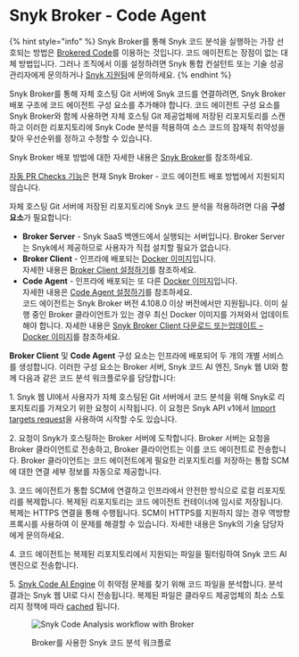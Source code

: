 # Snyk Broker - Code Agent

{% hint style="info" %}
Snyk Broker를 통해 Snyk 코드 분석을 실행하는 가장 선호되는 방법은 [Brokered Code](../install-and-configure-snyk-broker/advanced-configuration-for-snyk-broker-docker-installation/snyk-code-clone-capability-with-broker-for-docker.md)를 이용하는 것입니다. 코드 에이전트는 장점이 없는 대체 방법입니다. 그러나 조직에서 이를 설정하려면 Snyk 통합 컨설턴트 또는 기술 성공 관리자에게 문의하거나 [Snyk 지원팀](https://support.snyk.io/hc/en-us)에 문의하세요.
{% endhint %}

Snyk Broker를 통해 자체 호스팅 Git 서버에 Snyk 코드를 연결하려면, Snyk Broker 배포 구조에 코드 에이전트 구성 요소를 추가해야 합니다. 코드 에이전트 구성 요소를 Snyk Broker와 함께 사용하면 자체 호스팅 Git 제공업체에 저장된 리포지토리를 스캔하고 이러한 리포지토리에 Snyk Code 분석을 적용하여 소스 코드의 잠재적 취약성을 찾아 우선순위를 정하고 수정할 수 있습니다.

Snyk Broker 배포 방법에 대한 자세한 내용은 [Snyk Broker](../)를 참조하세요.

[자동 PR Checks 기능](../../../snyk-admin/snyk-broker/snyk-broker-code-agent/broken-reference/)은 현재 Snyk Broker - 코드 에이전트 배포 방법에서 지원되지 않습니다.

자체 호스팅 Git 서버에 저장된 리포지토리에 Snyk 코드 분석을 적용하려면 다음 **구성 요소**가 필요합니다:

* **Broker Server** - Snyk SaaS 백엔드에서 실행되는 서버입니다. Broker Server는 Snyk에서 제공하므로 사용자가 직접 설치할 필요가 없습니다.
* **Broker Client** - 인프라에 배포되는 [Docker 이미지](https://hub.docker.com/r/snyk/broker/)입니다.\
  자세한 내용은 [Broker Client 설정하기](setting-up-the-code-agent-broker-client-deployment/step-5-setting-up-the-broker-client/)를 참조하세요.
* **Code Agent** - 인프라에 배포되는 또 다른 [Docker 이미지](https://hub.docker.com/r/snyk/code-agent/)입니다.\
  자세한 내용은 [Code Agent 설정하기](setting-up-the-code-agent-broker-client-deployment/step-4-setting-up-the-code-agent/)를 참조하세요.\
  코드 에이전트는 Snyk Broker 버전 4.108.0 이상 버전에서만 지원됩니다. 이미 실행 중인 Broker 클라이언트가 있는 경우 최신 Docker 이미지를 가져와서 업데이트해야 합니다. 자세한 내용은 [Snyk Broker Client 다운로드 또는업데이트 – Docker 이미지](setting-up-the-code-agent-broker-client-deployment/step-5-setting-up-the-broker-client/step-5.1-downloading-or-updating-the-snyk-broker-client-docker-image.md)를 참조하세요.

**Broker Client** 및 **Code Agent** 구성 요소는 인프라에 배포되어 두 개의 개별 서비스를 생성합니다. 이러한 구성 요소는 Broker 서버, Snyk 코드 AI 엔진, Snyk 웹 UI와 함께 다음과 같은 코드 분석 워크플로우를 담당합니다:

1\. Snyk 웹 UI에서 사용자가 자체 호스팅된 Git 서버에서 코드 분석을 위해 Snyk로 리포지토리를 가져오기 위한 요청이 시작됩니다. 이 요청은 Snyk API v1에서 [Import targets request](https://snyk.docs.apiary.io/#reference/import-projects/import/import-targets)을 사용하여 시작할 수도 있습니다.

2\. 요청이 Snyk가 호스팅하는 Broker 서버에 도착합니다. Broker 서버는 요청을 Broker 클라이언트로 전송하고, Broker 클라이언트는 이를 코드 에이전트로 전송합니다. Broker 클라이언트는 코드 에이전트에게 필요한 리포지토리를 저장하는 통합 SCM에 대한 연결 세부 정보를 자동으로 제공합니다.

3\. 코드 에이전트가 통합 SCM에 연결하고 인프라에서 안전한 방식으로 로컬 리포지토리를 복제합니다. 복제된 리포지토리는 코드 에이전트 컨테이너에 임시로 저장됩니다. 복제는 HTTPS 연결을 통해 수행됩니다. SCM이 HTTPS를 지원하지 않는 경우 역방향 프록시를 사용하여 이 문제를 해결할 수 있습니다. 자세한 내용은 Snyk의 기술 담당자에게 문의하세요.

4\. 코드 에이전트는 복제된 리포지토리에서 지원되는 파일을 필터링하여 Snyk 코드 AI 엔진으로 전송합니다.

5\. [Snyk Code AI Engine](https://docs.snyk.io/products/snyk-code/introducing-snyk-code/key-features/ai-engine) 이 취약점 문제를 찾기 위해 코드 파일을 분석합니다. 분석 결과는 Snyk 웹 UI로 다시 전송됩니다. 복제된 파일은 클라우드 제공업체의 최소 스토리지 정책에 따라 [cached](./#how-snyk-processes-this-data) 됩니다.

<figure><img src="../../../.gitbook/assets/Code Agent - diagram - new - 4.png" alt="Snyk Code Analysis workflow with Broker"><figcaption><p>Broker를 사용한 Snyk 코드 분석 워크플로</p></figcaption></figure>
